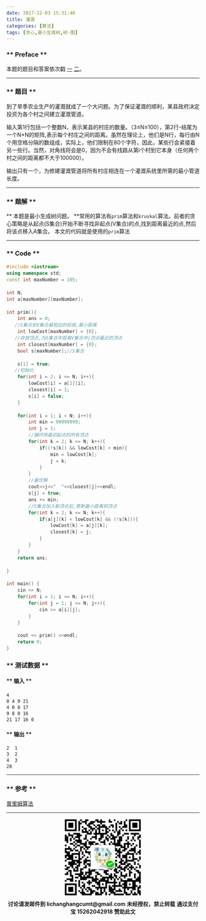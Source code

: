 ```yaml
---
date: 2017-12-03 15:31:40
title: 灌溉
categories: [算法]
tags: [贪心,最小生成树,树·图]
---
```

### ** Preface **

本题的题目和答案依次戳 [一](https://github.com/iamsail/algorithm-homework/blob/master/question/experimentThree-Four/%E7%81%8C%E6%BA%89.md) [二](https://github.com/iamsail/algorithm-homework/blob/master/answer/experimentThree-Four/%E7%81%8C%E6%BA%89.cpp)。

***************

### ** 题目 **

到了旱季农业生产的灌溉就成了一个大问题。为了保证灌溉的顺利，某县政府决定投资为各个村之间建立灌溉管道。

输入第1行包括一个整数N，表示某县的村庄的数量。（3≤N≤100），第2行-结尾为一个N×N的矩阵,表示每个村庄之间的距离。虽然在理论上，他们是N行，每行由N个用空格分隔的数组成，实际上，他们限制在80个字符，因此，某些行会紧接着另一些行。当然，对角线将会是0，因为不会有线路从第i个村到它本身（任何两个村之间的距离都不大于100000）。

输出只有一个，为修建灌溉管道将所有村庄相连在一个灌溉系统里所需的最小管道长度。

*************

### ** 题解 **

** 本题是最小生成树问题。 **常用的算法有`prim`算法和`kruskal`算法。前者的贪心策略是从起点(S集合)开始不断寻找非起点(V集合)的点,找到距离最近的点,然后将该点移入A集合。
本文的代码就是使用的`prim`算法

***************
### ** Code **

```C++
#include <iostream>
using namespace std;
const int maxNumber = 105;

int N;
int a[maxNumber][maxNumber];

int prim(){
    int ans = 0;
   //S集合到V集合最短边的权值,最小距离
    int lowCost[maxNumber] = {0};
   //存放顶点,为S集合中距离V集合中j顶点最近的顶点
    int closest[maxNumber] = {0}; 
    bool s[maxNumber];//S集合

    s[1] = true;
   //初始化
    for(int i = 2; i <= N; i++){
        lowCost[i] = a[1][i];
        closest[i] = 1; 
		s[i] = false;
    }

    for(int i = 1; i < N; i++){
        int min = 99999999;
        int j = 1;
        //循环除最初起点的所有顶点
        for(int k = 2; k <= N; k++){
            if((!s[k]) && lowCost[k] < min){
                min = lowCost[k];
                j = k;
            }
        }
        //最优解
		cout<<j<<"  "<<closest[j]<<endl;
        s[j] = true;
        ans += min;
        //S集合加入新顶点后,更新最小距离和顶点
        for(int k = 2; k <= N; k++){
            if(a[j][k] < lowCost[k] && (!s[k])){
                lowCost[k] = a[j][k];
                closest[k] = j;
            }
        }
    }
    return ans;

}

int main() {
    cin >> N;
    for(int i = 1; i <= N; i++){
        for(int j = 1; j <= N; j++){
            cin >> a[i][j];
        }
    }

    cout << prim() <<endl;
    return 0;
}
```

### ** 测试数据 **

#### ** 输入 **
```
4
0 4 9 21
4 0 8 17
9 8 0 16
21 17 16 0
```
#### ** 输出 **
```
2  1
3  2
4  3
28
```
***************
### ** 参考 **

[普里姆算法](https://zh.wikipedia.org/wiki/%E6%99%AE%E6%9E%97%E5%A7%86%E7%AE%97%E6%B3%95)

***************
<div width="100%" align="center"><img src="/img/wx.png" alt="微信赞助二维码"></div></div>
<p style="margin-top: 0.4em; text-align: center">
      <b style="font-size: 1em;">讨论请发邮件到 lichanghangcumt@gmail.com</b>
      <b style="font-size: 1em;">未经授权，禁止转载</b>
      <b style="font-size: 1em;">通过支付宝 15262042918 赞助此文</b>
 </p>
 